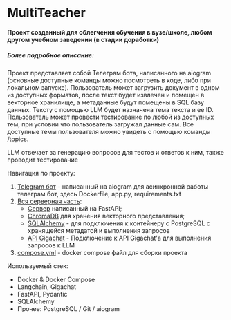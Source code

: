 # MultiTeacher
#### Проект созданный для облегчения обучения в вузе/школе, любом другом учебном заведении (в стадии доработки)

##### Более подробное описание:
<p>
   Проект представляет собой Телеграм бота, написанного на aiogram (основные доступные команды можно посмотреть в коде, либо при локальном запуске). Пользователь может загрузить документ в одном из доступных форматов, после текст будет извлечен и помещен в векторное хранилище, а метаданные будут помещены в SQL базу данных. Тексту с помощью LLM будет назначена тема текста и ее ID. Пользователь может провести тестирование по любой из доступных тем, при условии что пользователь загружал данные сам. Все доступные темы пользователя можно увидеть с помощью команды /topics.                                                   
</p>
<p>
LLM отвечает за генерацию вопросов для тестов и ответов к ним, также проводит тестирование

</p>

Навигация по проекту:
1. [Telegram бот](./app)  -  написанный на aiogram для асинхронной работы телеграм бот, здесь Dockerfile, app.py, requirements.txt
2. [Вся серверная часть](./server):
   +  [Сервер](./server/server.py) написанный на FastAPI;
   +  [ChromaDB](./server/database/chroma_db.py) для хранения векторного представления;
   +  [SQLAlchemy](./server/database/postgres.py) - для подключения к контейнеру с PostgreSQL с хранящейся метадатой и выполнения запросов
   +  [API Gigachat](./server/models/gigachatModel.py) - Подключение к API Gigachat'а для выполнения запросов к LLM
3. [compose.yml](compose.yml) - docker compose файл для сборки проекта

Используемый стек:
*  Docker & Docker Compose
*  Langchain, Gigachat
*  FastAPI, Pydantic
*  SQLAlchemy
*  Прочее: PostgreSQL / Git / aiogram


